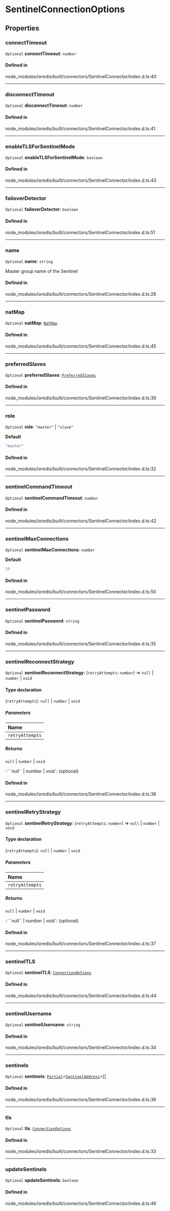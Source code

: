 # SentinelConnectionOptions

## Properties

### connectTimeout

 `Optional` **connectTimeout**: `number`

#### Defined in

node_modules/ioredis/built/connectors/SentinelConnector/index.d.ts:40

___

### disconnectTimeout

 `Optional` **disconnectTimeout**: `number`

#### Defined in

node_modules/ioredis/built/connectors/SentinelConnector/index.d.ts:41

___

### enableTLSForSentinelMode

 `Optional` **enableTLSForSentinelMode**: `boolean`

#### Defined in

node_modules/ioredis/built/connectors/SentinelConnector/index.d.ts:43

___

### failoverDetector

 `Optional` **failoverDetector**: `boolean`

#### Defined in

node_modules/ioredis/built/connectors/SentinelConnector/index.d.ts:51

___

### name

 `Optional` **name**: `string`

Master group name of the Sentinel

#### Defined in

node_modules/ioredis/built/connectors/SentinelConnector/index.d.ts:28

___

### natMap

 `Optional` **natMap**: [`NatMap`](NatMap.md)

#### Defined in

node_modules/ioredis/built/connectors/SentinelConnector/index.d.ts:45

___

### preferredSlaves

 `Optional` **preferredSlaves**: [`PreferredSlaves`](../types/PreferredSlaves.md)

#### Defined in

node_modules/ioredis/built/connectors/SentinelConnector/index.d.ts:39

___

### role

 `Optional` **role**: ``"master"`` \| ``"slave"``

**Default**

```ts
"master"
```

#### Defined in

node_modules/ioredis/built/connectors/SentinelConnector/index.d.ts:32

___

### sentinelCommandTimeout

 `Optional` **sentinelCommandTimeout**: `number`

#### Defined in

node_modules/ioredis/built/connectors/SentinelConnector/index.d.ts:42

___

### sentinelMaxConnections

 `Optional` **sentinelMaxConnections**: `number`

**Default**

```ts
10
```

#### Defined in

node_modules/ioredis/built/connectors/SentinelConnector/index.d.ts:50

___

### sentinelPassword

 `Optional` **sentinelPassword**: `string`

#### Defined in

node_modules/ioredis/built/connectors/SentinelConnector/index.d.ts:35

___

### sentinelReconnectStrategy

 `Optional` **sentinelReconnectStrategy**: (`retryAttempts`: `number`) => ``null`` \| `number` \| `void`

#### Type declaration

(`retryAttempts`): ``null`` \| `number` \| `void`

##### Parameters

| Name |
| :------ |
| `retryAttempts` | `number` |

##### Returns

``null`` \| `number` \| `void`

-```null`` \| number \| void`: (optional) 

#### Defined in

node_modules/ioredis/built/connectors/SentinelConnector/index.d.ts:38

___

### sentinelRetryStrategy

 `Optional` **sentinelRetryStrategy**: (`retryAttempts`: `number`) => ``null`` \| `number` \| `void`

#### Type declaration

(`retryAttempts`): ``null`` \| `number` \| `void`

##### Parameters

| Name |
| :------ |
| `retryAttempts` | `number` |

##### Returns

``null`` \| `number` \| `void`

-```null`` \| number \| void`: (optional) 

#### Defined in

node_modules/ioredis/built/connectors/SentinelConnector/index.d.ts:37

___

### sentinelTLS

 `Optional` **sentinelTLS**: [`ConnectionOptions`](ConnectionOptions.md)

#### Defined in

node_modules/ioredis/built/connectors/SentinelConnector/index.d.ts:44

___

### sentinelUsername

 `Optional` **sentinelUsername**: `string`

#### Defined in

node_modules/ioredis/built/connectors/SentinelConnector/index.d.ts:34

___

### sentinels

 `Optional` **sentinels**: [`Partial`](../types/Partial.md)<[`SentinelAddress`](SentinelAddress.md)\>[]

#### Defined in

node_modules/ioredis/built/connectors/SentinelConnector/index.d.ts:36

___

### tls

 `Optional` **tls**: [`ConnectionOptions`](ConnectionOptions.md)

#### Defined in

node_modules/ioredis/built/connectors/SentinelConnector/index.d.ts:33

___

### updateSentinels

 `Optional` **updateSentinels**: `boolean`

#### Defined in

node_modules/ioredis/built/connectors/SentinelConnector/index.d.ts:46
